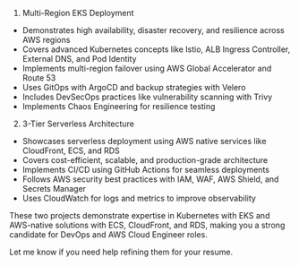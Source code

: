 1. Multi-Region EKS Deployment  
- Demonstrates high availability, disaster recovery, and resilience across AWS regions  
- Covers advanced Kubernetes concepts like Istio, ALB Ingress Controller, External DNS, and Pod Identity  
- Implements multi-region failover using AWS Global Accelerator and Route 53  
- Uses GitOps with ArgoCD and backup strategies with Velero  
- Includes DevSecOps practices like vulnerability scanning with Trivy  
- Implements Chaos Engineering for resilience testing  

2. 3-Tier Serverless Architecture  
- Showcases serverless deployment using AWS native services like CloudFront, ECS, and RDS  
- Covers cost-efficient, scalable, and production-grade architecture  
- Implements CI/CD using GitHub Actions for seamless deployments  
- Follows AWS security best practices with IAM, WAF, AWS Shield, and Secrets Manager  
- Uses CloudWatch for logs and metrics to improve observability  

These two projects demonstrate expertise in Kubernetes with EKS and AWS-native solutions with ECS, CloudFront, and RDS, making you a strong candidate for DevOps and AWS Cloud Engineer roles.  

Let me know if you need help refining them for your resume.